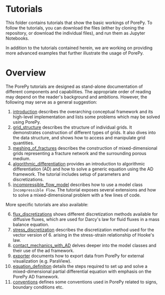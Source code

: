# Tutorials
This folder contains tutorials that show the basic workings of PorePy. To follow the tutorials, you can download the files (either by cloning the repository, or download the individual files), and run them as Jupyter Notebooks.

In addition to the tutorials contained herein, we are working on providing more advanced examples that further illustrate the usage of PorePy. 

# Overview
The PorePy tutorials are designed as stand-alone documentation of different components and capabilities. 
The appropriate order of reading may depend on the reader's background and ambitions.
However, the following may serve as a general suggestion:
    
1. [introduction](./introduction.ipynb) describes the overarching conceptual framework and its high-level implementation and lists some problems which may be solved using PorePy.
2. [grid_structure](./grid_structure.ipynb) describes the structure of individual grids. It demonstrates construction of different types of grids. It also dives into the data structure, and shows how to access and manipulate grid quantities.
3. [meshing_of_fractures](./meshing_of_fractures.ipynb) describes the construction of mixed-dimensional grids representing a fracture network and the surrounding porous medium.
4. [algorithmic_differentiation](./algorithmic_differentiation.ipynb) provides an introduction to algorithmic differentiation (AD) and how to solve a generic equation using the AD framework. The tutorial includes setup of parameters and discretizations.
5. [incompressible_flow_model](incompressible_flow_model.ipynb) describes how to use a model class `Incompressible Flow`. The tutorial exposes several extensions and how to solve a mixed-dimensional problem with a few lines of code.

More specific tutorials are also available:

6. [flux_discretizations](./flow_discretizations.ipynb) shows different discretization methods available for diffusive fluxes, which are used for Darcy's law for fluid fluxes in a mass balance equation. 
7. [stress_discretization](./stress_discretization.ipynb) describes the discretization method used for the vector version of 6. arising in the stress-strain relationship of Hooke's law.
8. [contact_mechanics_with_AD](./contact_mechanics_with_AD.ipynb) delves deeper into the model classes and their use of the ad framework.
9. [exporter](./exporter.ipynb) documents how to export data from PorePy for external visualization (e.g. ParaView).
10. [equation_definition](./equation_definition.ipynb) details the steps required to set up and solve a mixed-dimensional partial differential equation with emphasis on the PorePy AD framework.
11. [conventions](./conventions.ipynb) defines some conventions used in PorePy related to signs, boundary conditions etc.
